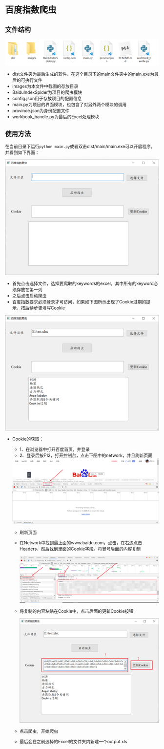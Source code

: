 # 百度指数爬虫

## 文件结构

![](./images/1.png)

- dist文件夹为最后生成的软件，在这个目录下的main文件夹中的main.exe为最后的可执行文件
- images为本文件中截图的存放目录
- BaiduIndexSpider为项目的爬虫模块
- config.json用于存放项目的配置信息
- main.py为项目的界面模块，也包含了对另外两个模块的调用
- province.json为身份配置文件
- workbook_handle.py为最后的Excel处理模块

## 使用方法

在当前目录下运行`python main.py`或者双击dist/main/main.exe可以开启程序，并看到如下界面：

![](./images/2.png)

- 首先点击选择文件，选择要爬取的keywords的excel，其中所有的keyword必须存放在第一列
- 之后点击启动爬虫
- 百度指数要求必须登录才可访问，如果如下图所示出现了Cookie过期的提示，按后续步骤填写Cookie

![](./images/3.png)

- Cookie的获取：

  - 1、在浏览器中打开百度首页，并登录
  - 2、登录后按F12，打开控制台，点击下图中的network，并且刷新页面

  <img src="./images/4.png" style="zoom:50%;" />

  - 刷新页面

  - 在Network中找到最上面的www.baidu.com，点击，在右边点击Headers，然后找到里面的Cookie字段。将冒号后面的内容复制

    ![](./images/5.png)

  - 将复制的内容粘贴在Cookie中，点击后面的更新Cookie按钮

    ![](./images/6.png)

  - 点击爬虫，开始爬虫
  - 最后会在之前选择的Excel的文件夹内新建一个output.xls
